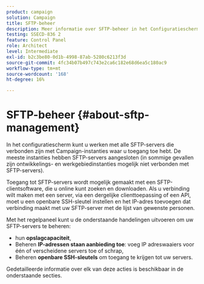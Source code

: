 ```yaml
---
product: campaign
solution: Campaign
title: SFTP-beheer
description: Meer informatie over SFTP-beheer in het Configuratiescherm
testing: SSECD-836 2
feature: Control Panel
role: Architect
level: Intermediate
exl-id: b2c3be80-0d1b-4998-87ab-5280c6213f3d
source-git-commit: 4fc34b07b497c743e2ca6c182e68d6ea5c180ac9
workflow-type: tm+mt
source-wordcount: '168'
ht-degree: 16%

---
```


# SFTP-beheer {#about-sftp-management}

In het configuratiescherm kunt u werken met alle SFTP-servers die verbonden zijn met Campaign-instanties waar u toegang toe hebt. De meeste instanties hebben SFTP-servers aangesloten (in sommige gevallen zijn ontwikkelings- en werkgebiedinstanties mogelijk niet verbonden met SFTP-servers).

Toegang tot SFTP-servers wordt mogelijk gemaakt met een SFTP-clientsoftware, die u online kunt zoeken en downloaden. Als u verbinding wilt maken met een server, via een dergelijke clienttoepassing of een API, moet u een openbare SSH-sleutel instellen en het IP-adres toevoegen dat verbinding maakt met uw SFTP-server met de lijst van gewenste personen.

Met het regelpaneel kunt u de onderstaande handelingen uitvoeren om uw SFTP-servers te beheren:

* hun **opslagcapaciteit**,
* Beheren **IP-adressen staan aanbieding toe**: voeg IP adreswaaiers voor één of verscheidene servers toe of schrap,
* Beheren **openbare SSH-sleutels** om toegang te krijgen tot uw servers.

Gedetailleerde informatie over elk van deze acties is beschikbaar in de onderstaande secties.

